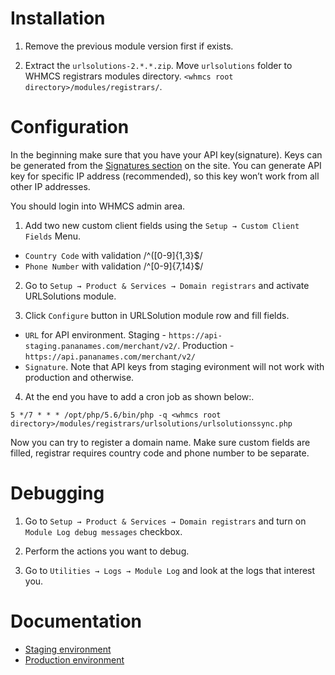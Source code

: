 # Installation

1. Remove the previous module version first if exists.

2. Extract the `urlsolutions-2.*.*.zip`. Move `urlsolutions` folder to WHMCS registrars modules directory. `<whmcs root directory>/modules/registrars/`.

# Configuration

In the beginning make sure that you have your API key(signature). Keys can be generated from the [Signatures section](https://mcp-admin.pananames.com/profile/signatures) on the site. You can generate API key for specific IP address (recommended), so this key won’t work from all other IP addresses.

You should login into WHMCS admin area.

1. Add two new custom client fields using the `Setup → Custom Client Fields` Menu.

 - `Country Code` with validation /^([0-9]{1,3}$/
 - `Phone Number` with validation /^[0-9]{7,14}$/

2. Go to `Setup → Product & Services → Domain registrars` and activate URLSolutions module.

3. Click `Configure` button in URLSolution module row and fill fields.

- `URL` for API environment. Staging - `https://api-staging.pananames.com/merchant/v2/`. Production - `https://api.pananames.com/merchant/v2/`
- `Signature`. Note that API keys from staging evironment will not work with production and otherwise.

4. At the end you have to add a cron job as shown below:.

```
5 */7 * * * /opt/php/5.6/bin/php -q <whmcs root directory>/modules/registrars/urlsolutions/urlsolutionssync.php
```

Now you can try to register a domain name. Make sure custom fields are filled, registrar requires country code and phone number to be separate.

# Debugging

1. Go to `Setup → Product & Services → Domain registrars` and turn on `Module Log debug messages` checkbox. 

2. Perform the actions you want to debug.

3. Go to `Utilities → Logs → Module Log` and look at the logs that interest you.


# Documentation

- [Staging environment](http://docs.pananames-dev.com/)
- [Production environment](https://docs.pananames.com/)